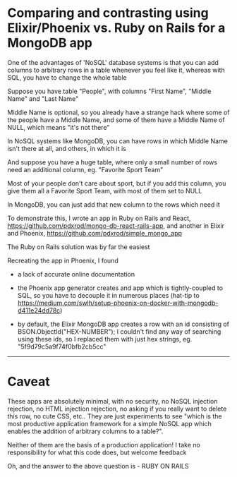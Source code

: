 # Comparing and contrasting using Elixir/Phoenix vs. Ruby on Rails for a MongoDB app

One of the advantages of 'NoSQL' database systems is that you can add columns to arbitrary rows in a table
whenever you feel like it, whereas with SQL, you have to change the whole table

Suppose you have table "People", with columns "First Name", "Middle Name" and "Last Name"

Middle Name is optional, so you already have a strange hack where some of the people have a Middle
Name, and some of them have a Middle Name of NULL, which means "it's not there"

In NoSQL systems like MongoDB, you can have rows in which Middle Name isn't there at all, and others,
in which it is

And suppose you have a huge table, where only a small number of rows need an additional column, eg. "Favorite Sport Team"

Most of your people don't care about sport, but if you add this column, you give them all a Favorite Sport Team,
with most of them set to NULL

In MongoDB, you can just add that new column to the rows which need it

To demonstrate this, I wrote an app in Ruby on Rails and React, https://github.com/pdxrod/mongo-db-react-rails-app,
and another in Elixir and Phoenix, https://github.com/pdxrod/simple_mongo_app

The Ruby on Rails solution was by far the easiest

Recreating the app in Phoenix, I found

- a lack of accurate online documentation

- the Phoenix app generator creates and app which is tightly-coupled to SQL, so you have to decouple it in numerous places
(hat-tip to https://medium.com/swlh/setup-phoenix-on-docker-with-mongodb-d411e24dd78c)

- by default, the Elixir MongoDB app creates a row with an id consisting of BSON.ObjectId("HEX-NUMBER"); I couldn't
find any way of searching using these ids, so I replaced them with just hex strings, eg. "5f9d79c5a9f74f0bfb2cb5cc"  

---

# Caveat

These apps are absolutely minimal, with no security, no NoSQL injection rejection, no HTML injection rejection,
no asking if you really want to delete this row, no cute CSS, etc.. They are just experiments to see "which is the most
productive application framework for a simple NoSQL app which enables the addition of arbitrary columns to a table?".

Neither of them are the basis of a production application! I take no responsibility for what this code does,
but welcome feedback

Oh, and the answer to the above question is - RUBY ON RAILS
